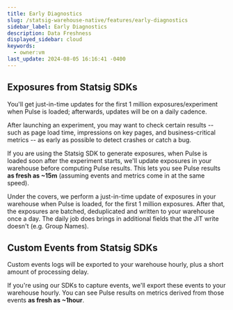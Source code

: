 ```yaml
---
title: Early Diagnostics
slug: /statsig-warehouse-native/features/early-diagnostics
sidebar_label: Early Diagnostics
description: Data Freshness
displayed_sidebar: cloud
keywords:
  - owner:vm
last_update: 2024-08-05 16:16:41 -0400
---
```


## Exposures from Statsig SDKs
You'll get just-in-time updates for the first 1 million exposures/experiment when Pulse is loaded; afterwards, updates will be on a daily cadence.

After launching an experiment, you may want to check certain results -- such as page load time, impressions on key pages, and business-critical metrics -- as early as possible to detect crashes or catch a bug.

If you are using the Statsig SDK to generate exposures, when Pulse is loaded soon after the experiment starts, we'll update exposures in your warehouse before computing Pulse results. This lets you see Pulse results **as fresh as ~15m** (assuming events and metrics come in at the same speed).

Under the covers, we perform a just-in-time update of exposures in your warehouse when Pulse is loaded, for the first 1 million exposures. After that, the exposures are batched, deduplicated and written to your warehouse once a day. The daily job does brings in additional fields that the JIT write doesn't (e.g. Group Names).

## Custom Events from Statsig SDKs
Custom events logs will be exported to your warehouse hourly, plus a short amount of processing delay.

If you're using our SDKs to capture events, we'll export these events to your warehouse hourly. You can see Pulse results on metrics derived from those events **as fresh as ~1hour**.
